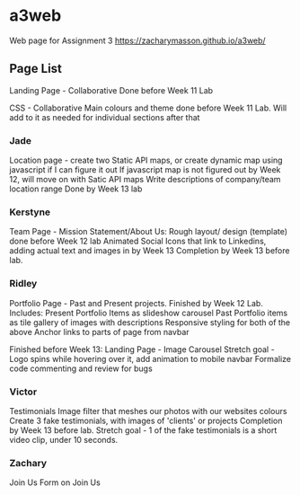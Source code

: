 # a3web
Web page for Assignment 3
https://zacharymasson.github.io/a3web/

## Page List
Landing Page - Collaborative
Done before Week 11 Lab

CSS - Collaborative
Main colours and theme done before Week 11 Lab. Will add to it as needed for individual sections after that

### Jade
Location page - create two Static API maps, or create dynamic map using javascript if I can figure it out
If javascript map is not figured out by Week 12, will move on with Satic API maps
Write descriptions of company/team location range
Done by Week 13 lab

### Kerstyne
Team Page - Mission Statement/About Us: Rough layout/ design (template) done before Week 12 lab
Animated Social Icons that link to Linkedins, adding actual text and images in by Week 13
Completion by Week 13 before lab. 

### Ridley
Portfolio Page - Past and Present projects. Finished by Week 12 Lab. Includes:
Present Portfolio Items as slideshow carousel
Past Portfolio items as tile gallery of images with descriptions
Responsive styling for both of the above
Anchor links to parts of page from navbar

Finished before Week 13:
Landing Page - Image Carousel
Stretch goal - Logo spins while hovering over it, add animation to mobile navbar
Formalize code commenting and review for bugs

### Victor
Testimonials
Image filter that meshes our photos with our websites colours
Create 3 fake testimonials, with images of 'clients' or projects Completion by Week 13 before lab. 
Stretch goal - 1 of the fake testimonials is a short video clip, under 10 seconds.

### Zachary
Join Us
Form on Join Us
